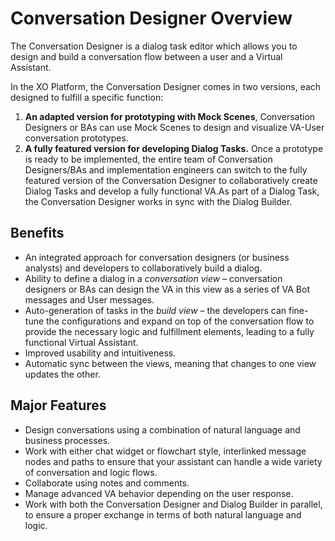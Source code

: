 # Conversation Designer Overview

The Conversation Designer is a dialog task editor which allows you to design and build a conversation flow between a user and a Virtual Assistant.

In the XO Platform, the Conversation Designer comes in two versions, each designed to fulfill a specific function:



1. **An adapted version for prototyping with Mock Scenes**, Conversation Designers or BAs can use Mock Scenes to design and visualize VA-User conversation prototypes.
2. **A fully featured version for developing Dialog Tasks.** Once a prototype is ready to be implemented, the entire team of Conversation Designers/BAs and implementation engineers can switch to the fully featured version of the Conversation Designer to collaboratively create Dialog Tasks and develop a fully functional VA.As part of a Dialog Task, the Conversation Designer works in sync with the Dialog Builder.


## Benefits

* An integrated approach for conversation designers (or business analysts) and developers to collaboratively build a dialog.
* Ability to define a dialog in a _conversation view_ – conversation designers or BAs can design the VA in this view as a series of VA Bot messages and User messages.
* Auto-generation of tasks in the _build view_ – the developers can fine-tune the configurations and expand on top of the conversation flow to provide the necessary logic and fulfillment elements, leading to a fully functional Virtual Assistant.
* Improved usability and intuitiveness.
* Automatic sync between the views, meaning that changes to one view updates the other.


## Major Features

* Design conversations using a combination of natural language and business processes.
* Work with either chat widget or flowchart style, interlinked message nodes and paths to ensure that your assistant can handle a wide variety of conversation and logic flows.
* Collaborate using notes and comments.
* Manage advanced VA behavior depending on the user response.
* Work with both the Conversation Designer and Dialog Builder in parallel, to ensure a proper exchange in terms of both natural language and logic.